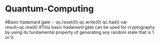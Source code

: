 # Quantum-Computing

#Basic hadamard gate :-
qc.reset(0)
qc.write(0)
qc.had()
var result=qc.read()
#This basic hadamard gate can be used for cryptography by using its fundamental property of generating any random state that is 1 or 0.
